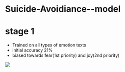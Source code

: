 # Suicide-Avoidiance--model
# stage 1
* Trained on all types of emotion texts
* initial accuracy 21%
* biased towards fear(1st priority) and joy(2nd priority)

<img src = "https://github.com/Ashishkumarpanda/Suicide-Avoidiance--model/blob/main/stage%201%20observation/sentiment%20.png"></img>
